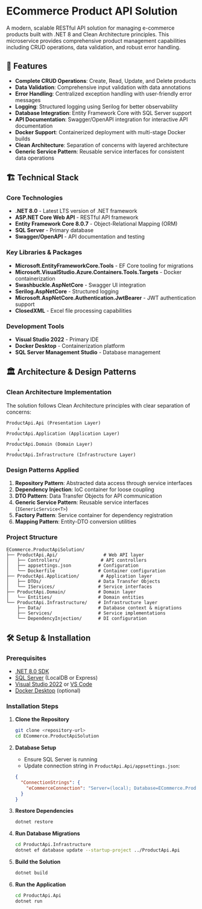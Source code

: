 # ECommerce Product API Solution

A modern, scalable RESTful API solution for managing e-commerce products built with .NET 8 and Clean Architecture principles. This microservice provides comprehensive product management capabilities including CRUD operations, data validation, and robust error handling.

## 🚀 Features

- **Complete CRUD Operations**: Create, Read, Update, and Delete products
- **Data Validation**: Comprehensive input validation with data annotations
- **Error Handling**: Centralized exception handling with user-friendly error messages
- **Logging**: Structured logging using Serilog for better observability
- **Database Integration**: Entity Framework Core with SQL Server support
- **API Documentation**: Swagger/OpenAPI integration for interactive API documentation
- **Docker Support**: Containerized deployment with multi-stage Docker builds
- **Clean Architecture**: Separation of concerns with layered architecture
- **Generic Service Pattern**: Reusable service interfaces for consistent data operations

## 🏗️ Technical Stack

### Core Technologies
- **.NET 8.0** - Latest LTS version of .NET framework
- **ASP.NET Core Web API** - RESTful API framework
- **Entity Framework Core 8.0.7** - Object-Relational Mapping (ORM)
- **SQL Server** - Primary database
- **Swagger/OpenAPI** - API documentation and testing

### Key Libraries & Packages
- **Microsoft.EntityFrameworkCore.Tools** - EF Core tooling for migrations
- **Microsoft.VisualStudio.Azure.Containers.Tools.Targets** - Docker containerization
- **Swashbuckle.AspNetCore** - Swagger UI integration
- **Serilog.AspNetCore** - Structured logging
- **Microsoft.AspNetCore.Authentication.JwtBearer** - JWT authentication support
- **ClosedXML** - Excel file processing capabilities

### Development Tools
- **Visual Studio 2022** - Primary IDE
- **Docker Desktop** - Containerization platform
- **SQL Server Management Studio** - Database management

## 🏛️ Architecture & Design Patterns

### Clean Architecture Implementation
The solution follows Clean Architecture principles with clear separation of concerns:

```
ProductApi.Api (Presentation Layer)
    ↓
ProductApi.Application (Application Layer)
    ↓
ProductApi.Domain (Domain Layer)
    ↓
ProductApi.Infrastructure (Infrastructure Layer)
```

### Design Patterns Applied

1. **Repository Pattern**: Abstracted data access through service interfaces
2. **Dependency Injection**: IoC container for loose coupling
3. **DTO Pattern**: Data Transfer Objects for API communication
4. **Generic Service Pattern**: Reusable service interfaces (`IGenericService<T>`)
5. **Factory Pattern**: Service container for dependency registration
6. **Mapping Pattern**: Entity-DTO conversion utilities

### Project Structure

```
ECommerce.ProductApiSolution/
├── ProductApi.Api/                 # Web API layer
│   ├── Controllers/               # API controllers
│   ├── appsettings.json          # Configuration
│   └── Dockerfile                # Container configuration
├── ProductApi.Application/        # Application layer
│   ├── DTOs/                     # Data Transfer Objects
│   └── IServices/                # Service interfaces
├── ProductApi.Domain/            # Domain layer
│   └── Entities/                 # Domain entities
└── ProductApi.Infrastructure/    # Infrastructure layer
    ├── Data/                     # Database context & migrations
    ├── Services/                 # Service implementations
    └── DependencyInjection/      # DI configuration
```

## 🛠️ Setup & Installation

### Prerequisites

- [.NET 8.0 SDK](https://dotnet.microsoft.com/download/dotnet/8.0)
- [SQL Server](https://www.microsoft.com/en-us/sql-server/sql-server-downloads) (LocalDB or Express)
- [Visual Studio 2022](https://visualstudio.microsoft.com/downloads/) or [VS Code](https://code.visualstudio.com/)
- [Docker Desktop](https://www.docker.com/products/docker-desktop) (optional)

### Installation Steps

1. **Clone the Repository**
   ```bash
   git clone <repository-url>
   cd ECommerce.ProductApiSolution
   ```

2. **Database Setup**
   - Ensure SQL Server is running
   - Update connection string in `ProductApi.Api/appsettings.json`:
   ```json
   {
     "ConnectionStrings": {
       "eCommerceConnection": "Server=(local); Database=ECommerce.Product; Trusted_Connection=true; TrustServerCertificate=true;"
     }
   }
   ```

3. **Restore Dependencies**
   ```bash
   dotnet restore
   ```

4. **Run Database Migrations**
   ```bash
   cd ProductApi.Infrastructure
   dotnet ef database update --startup-project ../ProductApi.Api
   ```

5. **Build the Solution**
   ```bash
   dotnet build
   ```

6. **Run the Application**
   ```bash
   cd ProductApi.Api
   dotnet run
   ```
